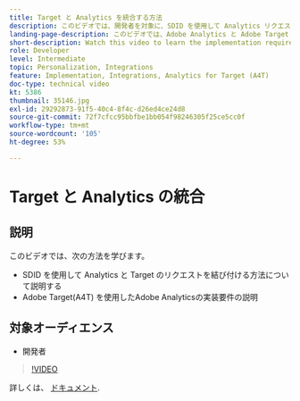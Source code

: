 ```yaml
---
title: Target と Analytics を統合する方法
description: このビデオでは、開発者を対象に、SDID を使用して Analytics リクエストと Target リクエストを結び付ける方法を示します。このビデオでは、Adobe Analytics と Adobe Target の統合（A4T）の実装要件について説明します。
landing-page-description: このビデオでは、Adobe Analytics と Adobe Target の統合（A4T）の実装要件について説明します。
short-description: Watch this video to learn the implementation requirements for Adobe Analytics with Adobe Target (A4T).
role: Developer
level: Intermediate
topic: Personalization, Integrations
feature: Implementation, Integrations, Analytics for Target (A4T)
doc-type: technical video
kt: 5386
thumbnail: 35146.jpg
exl-id: 29292873-91f5-40c4-8f4c-d26ed4ce24d8
source-git-commit: 72f7cfcc95bbfbe1bb054f98246305f25ce5cc0f
workflow-type: tm+mt
source-wordcount: '105'
ht-degree: 53%

---
```


# Target と Analytics の統合

## 説明

このビデオでは、次の方法を学びます。

* SDID を使用して Analytics と Target のリクエストを結び付ける方法について説明する
* Adobe Target(A4T) を使用したAdobe Analyticsの実装要件の説明

## 対象オーディエンス

* 開発者 

>[!VIDEO](https://video.tv.adobe.com/v/35146/?quality=12)

詳しくは、 [ドキュメント](https://experienceleague.adobe.com/docs/target/using/integrate/a4t/a4timplementation.html?lang=en).
